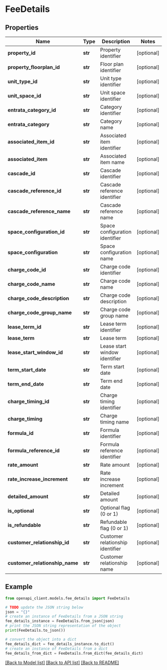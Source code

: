 # FeeDetails


## Properties

Name | Type | Description | Notes
------------ | ------------- | ------------- | -------------
**property_id** | **str** | Property identifier | [optional] 
**property_floorplan_id** | **str** | Floor plan identifier | [optional] 
**unit_type_id** | **str** | Unit type identifier | [optional] 
**unit_space_id** | **str** | Unit space identifier | [optional] 
**entrata_category_id** | **str** | Category identifier | [optional] 
**entrata_category** | **str** | Category name | [optional] 
**associated_item_id** | **str** | Associated item identifier | [optional] 
**associated_item** | **str** | Associated item name | [optional] 
**cascade_id** | **str** | Cascade identifier | [optional] 
**cascade_reference_id** | **str** | Cascade reference identifier | [optional] 
**cascade_reference_name** | **str** | Cascade reference name | [optional] 
**space_configuration_id** | **str** | Space configuration identifier | [optional] 
**space_configuration** | **str** | Space configuration name | [optional] 
**charge_code_id** | **str** | Charge code identifier | [optional] 
**charge_code_name** | **str** | Charge code name | [optional] 
**charge_code_description** | **str** | Charge code description | [optional] 
**charge_code_group_name** | **str** | Charge code group name | [optional] 
**lease_term_id** | **str** | Lease term identifier | [optional] 
**lease_term** | **str** | Lease term | [optional] 
**lease_start_window_id** | **str** | Lease start window identifier | [optional] 
**term_start_date** | **str** | Term start date | [optional] 
**term_end_date** | **str** | Term end date | [optional] 
**charge_timing_id** | **str** | Charge timing identifier | [optional] 
**charge_timing** | **str** | Charge timing name | [optional] 
**formula_id** | **str** | Formula identifier | [optional] 
**formula_reference_id** | **str** | Formula reference identifier | [optional] 
**rate_amount** | **str** | Rate amount | [optional] 
**rate_increase_increment** | **str** | Rate increase increment | [optional] 
**detailed_amount** | **str** | Detailed amount | [optional] 
**is_optional** | **str** | Optional flag (0 or 1) | [optional] 
**is_refundable** | **str** | Refundable flag (0 or 1) | [optional] 
**customer_relationship_id** | **str** | Customer relationship identifier | [optional] 
**customer_relationship_name** | **str** | Customer relationship name | [optional] 

## Example

```python
from openapi_client.models.fee_details import FeeDetails

# TODO update the JSON string below
json = "{}"
# create an instance of FeeDetails from a JSON string
fee_details_instance = FeeDetails.from_json(json)
# print the JSON string representation of the object
print(FeeDetails.to_json())

# convert the object into a dict
fee_details_dict = fee_details_instance.to_dict()
# create an instance of FeeDetails from a dict
fee_details_from_dict = FeeDetails.from_dict(fee_details_dict)
```
[[Back to Model list]](../README.md#documentation-for-models) [[Back to API list]](../README.md#documentation-for-api-endpoints) [[Back to README]](../README.md)



